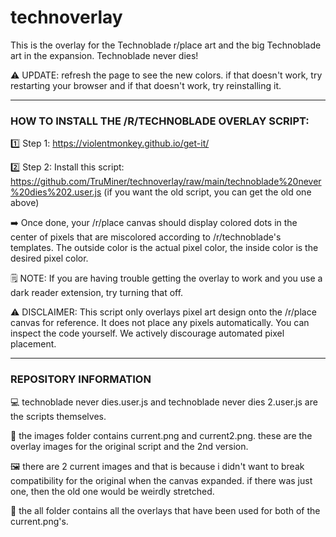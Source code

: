 # technoverlay
This is the overlay for the Technoblade r/place art and the big Technoblade art in the expansion. Technoblade never dies!

⚠️ UPDATE: refresh the page to see the new colors. if that doesn't work, try restarting your browser and if that doesn't work, try reinstalling it.

----

### HOW TO INSTALL THE /R/TECHNOBLADE OVERLAY SCRIPT:

1️⃣ Step 1:
https://violentmonkey.github.io/get-it/

2️⃣ Step 2:
Install this script: 
https://github.com/TruMiner/technoverlay/raw/main/technoblade%20never%20dies%202.user.js (if you want the old script, you can get the old one above)


➡️ Once done, your /r/place canvas should display colored dots in the center of pixels that are miscolored according to /r/technoblade's templates. The outside color is the actual pixel color, the inside color is the desired pixel color.

🗒️ NOTE: If you are having trouble getting the overlay to work and you use a dark reader extension, try turning that off.

⚠️ DISCLAIMER: This script only overlays pixel art design onto the /r/place canvas for reference. It does not place any pixels automatically. You can inspect the code yourself. We actively discourage automated pixel placement.

----

### REPOSITORY INFORMATION

💻 technoblade never dies.user.js and technoblade never dies 2.user.js are the scripts themselves.

🎨 the images folder contains current.png and current2.png. these are the overlay images for the original script and the 2nd version.

🖼️ there are 2 current images and that is because i didn't want to break compatibility for the original when the canvas expanded. if there was just one, then the old one would be weirdly stretched.

📁 the all folder contains all the overlays that have been used for both of the current.png's.
